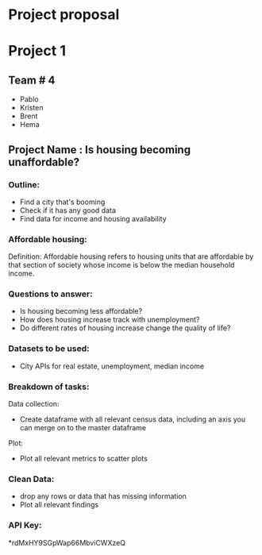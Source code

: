 # Project proposal
# Project 1
## Team # 4
* Pablo
* Kristen
* Brent
* Hema


## Project Name : Is housing becoming unaffordable?

### Outline: 
  * Find a city that's booming
  * Check if it has any good data
  * Find data for income and housing availability
  
### Affordable housing: 
Definition: Affordable housing refers to housing units that are affordable by that section of society whose income is below the median household income.
 
 
### Questions to answer: 
* Is housing becoming less affordable?
* How does housing increase track with unemployment?
* Do different rates of housing increase change the quality of life?

  
### Datasets to be used: 
  * City APIs for real estate, unemployment, median income


### Breakdown of tasks:

Data collection: 
* Create dataframe with all relevant census data, including an axis you can merge on to the master dataframe

Plot: 
* Plot all relevant metrics to scatter plots

### Clean Data:

 * drop any rows or data that has missing information
 * Plot all relevant findings
### API Key:
 *rdMxHY9SGpWap66MbviCWXzeQ
